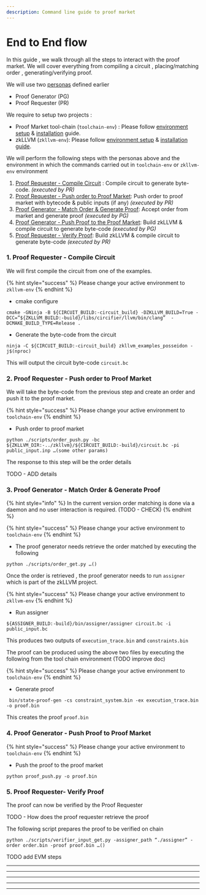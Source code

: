 ```yaml
---
description: Command line guide to proof market
---
```


# End to End flow





In this guide , we walk through all the steps to interact with the proof market. We will cover everything from compiling a circuit , placing/matching order , generating/verifying proof.

We will use two [personas](../overview.md#entities) defined earlier&#x20;

* Proof Generator (PG)&#x20;
* Proof Requester (PR)

We require to setup two projects :&#x20;

* Proof Market tool-chain  (`toolchain-env`) : Please follow [environment setup](../../guides/environment-setup.md) & [installation](../../guides/installation.md) guide.
* zkLLVM (`zkllvm-env`): Please follow [environment setup](https://nil-foundation.gitbook.io/zkllvm/guides/environment-setup) & [installation guide](https://nil-foundation.gitbook.io/zkllvm/guides/installation).

We will perform the following steps with the personas above  and the environment in which the commands carried out in `toolchain-env` or `zkllvm-env` environment

1. [Proof Requester - Compile Circuit](./#1.-pr-compile-circuit) : Compile circuit to generate byte-code. _(executed by PR)_
2. [Proof Requester - Push order to Proof Market](./#2.-pr-push-order-to-proof-market): Push order to proof market with bytecode & public inputs (if any) _(executed by PR)_
3. [Proof Generator -  Match Order & Generate Proof](./#3.-pg-match-order-and-generate-proof): Accept order from market and generate proof _(executed by PG)_
4. [Proof Generator - Push Proof to the Proof Market](./#4.-pg-push-proof-to-proof-market): Build zkLLVM & compile circuit to generate byte-code _(executed by PG)_
5. [Proof Requester - Verify Proof](./#5.-pr-verify-proof): Build zkLLVM & compile circuit to generate byte-code _(executed by PR)_



### 1. Proof Requester -  Compile Circuit

We will first compile the circuit from one of the examples.

{% hint style="success" %}
Please change your active environment to `zkllvm-env`
{% endhint %}

* cmake configure&#x20;

```shell
cmake -GNinja -B ${CIRCUIT_BUILD:-circuit_build} -DZKLLVM_BUILD=True -DCC=”${ZKLLVM_BUILD:-build}/libs/circifier/llvm/bin/clang”  -DCMAKE_BUILD_TYPE=Release .
```

* Generate the byte-code from the circuit

```shell
ninja -C ${CIRCUIT_BUILD:-circuit_build} zkllvm_examples_posseidon -j$(nproc)
```

This will output the circuit byte-code `circuit.bc`



### **2. Proof Requester -  Push order to Proof Market**

We will take the byte-code from the previous step and create an order and push it to the proof market.

{% hint style="success" %}
Please change your active environment to `toolchain-env`
{% endhint %}

* Push order to proof market

```shell
python ./scripts/order_push.py -bc ${ZKLLVM_DIR:-../zkllvm}/${CIRCUIT_BUILD:-build}/circuit.bc -pi public_input.inp …(some other params) 
```

The response to this step will be the order details

TODO - ADD details

### **3. Proof Generator - Match Order & Generate Proof**

{% hint style="info" %}
In the current version order matching is done via a daemon and no user interaction is required.  (TODO - CHECK)
{% endhint %}

{% hint style="success" %}
Please change your active environment to `toolchain-env`
{% endhint %}

* The proof generator needs retrieve the order matched by executing the following

```shell
python ./scripts/order_get.py …()
```

Once the order is retrieved , the proof generator needs to run `assigner` which is part of the zkLLVM project.

{% hint style="success" %}
Please change your active environment to `zkllvm-env`
{% endhint %}

* Run assigner

```shell
${ASSIGNER_BUILD:-build}/bin/assigner/assigner circuit.bc -i public_input.bc

```

This produces two outputs of `execution_trace.bin` and `constraints.bin`

The proof can be produced using the above two files by executing the following from the tool chain environment (TODO improve doc)

{% hint style="success" %}
Please change your active environment to `toolchain-env`
{% endhint %}

* Generate proof&#x20;

```
 bin/state-proof-gen -cs constraint_system.bin -ex execution_trace.bin -o proof.bin
```

This creates the proof `proof.bin`

### **4.  Proof Generator -  Push Proof to Proof Market**

{% hint style="success" %}
Please change your active environment to `toolchain-env`
{% endhint %}

* Push the proof to the proof market

```
python proof_push.py -o proof.bin
```

### **5.  Proof Requester-  Verify Proof**

The proof can now be verified by the Proof Requester&#x20;

TODO - How does the proof requester retrieve the proof

The following script prepares the proof to be verified on chain

```
python ./scripts/verifier_input_get.py -assigner_path “./assigner” -order order.bin -proof proof.bin …() 
```

TODO add EVM steps

****

****

****

****

****

